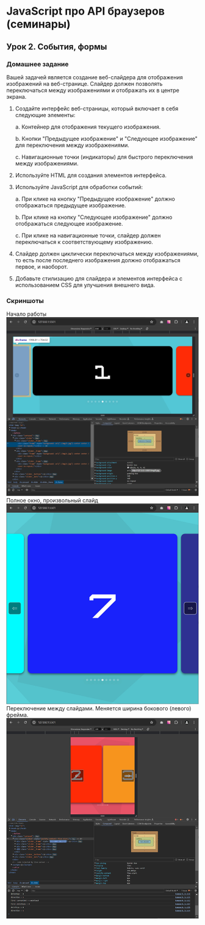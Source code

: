 # JavaScript про API браузеров (семинары)

## Урок 2. События, формы

### Домашнее задание

Вашей задачей является создание веб-слайдера для отображения изображений на веб-странице. Слайдер должен позволять переключаться между изображениями и отображать их в центре экрана.

1. Создайте интерфейс веб-страницы, который включает в себя следующие элементы:

    a. Контейнер для отображения текущего изображения.

    b. Кнопки "Предыдущее изображение" и "Следующее изображение" для переключения между изображениями.

    c. Навигационные точки (индикаторы) для быстрого переключения между изображениями.

2. Используйте HTML для создания элементов интерфейса.

3. Используйте JavaScript для обработки событий:

    a. При клике на кнопку "Предыдущее изображение" должно отображаться предыдущее изображение.

    b. При клике на кнопку "Следующее изображение" должно отображаться следующее изображение.

    c. При клике на навигационные точки, слайдер должен переключаться к соответствующему изображению.

4. Слайдер должен циклически переключаться между изображениями, то есть после последнего изображения должно отображаться первое, и наоборот.

5. Добавьте стилизацию для слайдера и элементов интерфейса с использованием CSS для улучшения внешнего вида.

### Скриншоты

Начало работы
![Начало работы](./screenshots/screen1.jpg "Начало работы")
Полное окно, произвольный слайд
![Полное окно, произвольный слайд](./screenshots/screen2.jpg "Полное окно, произвольный слайд")
Переключение между слайдами. Меняется ширина бокового (левого) фрейма.
![Переключение между слайдами. Меняется ширина бокового (левого) фрейма.](./screenshots/screen3.jpg "Переключение между слайдами. Меняется ширина бокового (левого) фрейма.")
